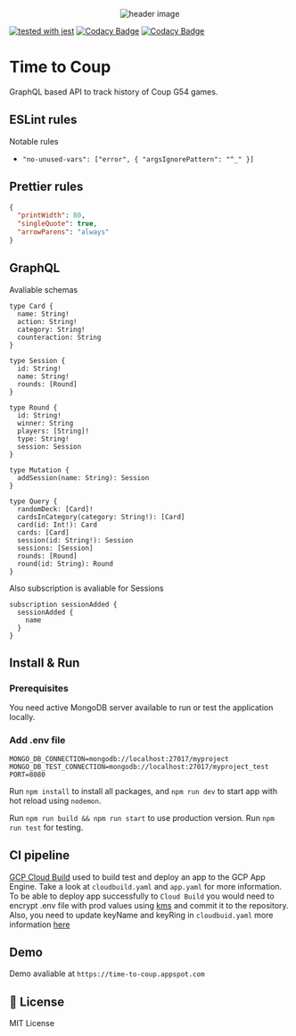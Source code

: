 <p align="center"><img src="https://storage.googleapis.com/time-to-coup-api/twitter_header_photo_2.png" alt="header image"></p>

[![tested with jest](https://img.shields.io/badge/tested_with-jest-99424f.svg)](https://github.com/facebook/jest)
[![Codacy Badge](https://api.codacy.com/project/badge/Grade/2101745725aa43dc82288c54e5fa6794)](https://www.codacy.com/app/paxti/time-to-coup-api?utm_source=github.com&utm_medium=referral&utm_content=paxti/time-to-coup-api&utm_campaign=Badge_Grade)
[![Codacy Badge](https://api.codacy.com/project/badge/Coverage/2101745725aa43dc82288c54e5fa6794)](https://www.codacy.com/app/paxti/time-to-coup-api?utm_source=github.com&utm_medium=referral&utm_content=paxti/time-to-coup-api&utm_campaign=Badge_Coverage)

# Time to Coup

GraphQL based API to track history of Coup G54 games.

## ESLint rules

Notable rules

- `"no-unused-vars": ["error", { "argsIgnorePattern": "^_" }]`

## Prettier rules

```json
{
  "printWidth": 80,
  "singleQuote": true,
  "arrowParens": "always"
}
```

## GraphQL

Avaliable schemas

```gql
type Card {
  name: String!
  action: String!
  category: String!
  counteraction: String
}

type Session {
  id: String!
  name: String!
  rounds: [Round]
}

type Round {
  id: String!
  winner: String
  players: [String]!
  type: String!
  session: Session
}

type Mutation {
  addSession(name: String): Session
}

type Query {
  randomDeck: [Card]!
  cardsInCategory(category: String!): [Card]
  card(id: Int!): Card
  cards: [Card]
  session(id: String!): Session
  sessions: [Session]
  rounds: [Round]
  round(id: String): Round
}
```

Also subscription is avaliable for Sessions

```gql
subscription sessionAdded {
  sessionAdded {
    name
  }
}
```

## Install & Run

### Prerequisites

You need active MongoDB server available to run or test the application locally.

### Add .env file

```shell
MONGO_DB_CONNECTION=mongodb://localhost:27017/myproject
MONGO_DB_TEST_CONNECTION=mongodb://localhost:27017/myproject_test
PORT=8080
```

Run `npm install` to install all packages, and `npm run dev` to start app with hot reload using `nodemon`.

Run `npm run build && npm run start` to use production version.
Run `npm run test` for testing.

## CI pipeline

[GCP Cloud Build](https://cloud.google.com/cloud-build/) used to build test and deploy an app to the GCP App Engine. Take a look at `cloudbuild.yaml` and `app.yaml` for more information. To be able to deploy app successfully to `Cloud Build` you would need to encrypt .env file with prod values using [kms](https://cloud.google.com/kms/) and commit it to the repository. Also, you need to update keyName and keyRing in `cloudbuid.yaml` more information [here](https://cloud.google.com/kms/docs/encrypt-decrypt)

## Demo

Demo avaliable at `https://time-to-coup.appspot.com`

## 📄 License

MIT License
